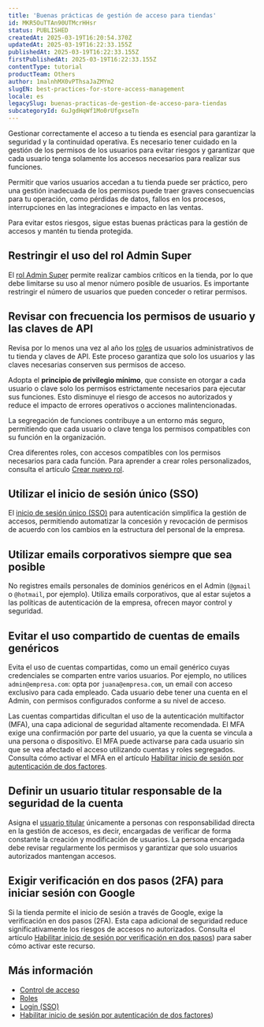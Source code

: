 ```yaml
---
title: 'Buenas prácticas de gestión de acceso para tiendas'
id: MKR5OuTTAn90UTMcrHHsr
status: PUBLISHED
createdAt: 2025-03-19T16:20:54.370Z
updatedAt: 2025-03-19T16:22:33.155Z
publishedAt: 2025-03-19T16:22:33.155Z
firstPublishedAt: 2025-03-19T16:22:33.155Z
contentType: tutorial
productTeam: Others
author: 1malnhMX0vPThsaJaZMYm2
slugEN: best-practices-for-store-access-management
locale: es
legacySlug: buenas-practicas-de-gestion-de-acceso-para-tiendas
subcategoryId: 6uJgdHqWf1Mo0rUfgxseTn
---
```


Gestionar correctamente el acceso a tu tienda es esencial para garantizar la seguridad y la continuidad operativa. Es necesario tener cuidado en la gestión de los permisos de los usuarios para evitar riesgos y garantizar que cada usuario tenga solamente los accesos necesarios para realizar sus funciones.

Permitir que varios usuarios accedan a tu tienda puede ser práctico, pero una gestión inadecuada de los permisos puede traer graves consecuencias para tu operación, como pérdidas de datos, fallos en los procesos, interrupciones en las integraciones e impacto en las ventas.

Para evitar estos riesgos, sigue estas buenas prácticas para la gestión de accesos y mantén tu tienda protegida.

## Restringir el uso del rol Admin Super

El [rol Admin Super](/es/tutorial/roles--7HKK5Uau2H6wxE1rH5oRbc) permite realizar cambios críticos en la tienda, por lo que debe limitarse su uso al menor número posible de usuarios. Es importante restringir el número de usuarios que pueden conceder o retirar permisos.

## Revisar con frecuencia los permisos de usuario y las claves de API

Revisa por lo menos una vez al año los [roles](/es/tutorial/roles--7HKK5Uau2H6wxE1rH5oRbc) de usuarios administrativos de tu tienda y claves de API. Este proceso garantiza que solo los usuarios y las claves necesarias conserven sus permisos de acceso.

Adopta el **principio de privilegio mínimo**, que consiste en otorgar a cada usuario o clave solo los permisos estrictamente necesarios para ejecutar sus funciones. Esto disminuye el riesgo de accesos no autorizados y reduce el impacto de errores operativos o acciones malintencionadas. 

La segregación de funciones contribuye a un entorno más seguro, permitiendo que cada usuario o clave tenga los permisos compatibles con su función en la organización.

Crea diferentes roles, con accesos compatibles con los permisos necesarios para cada función. Para aprender a crear roles personalizados, consulta el artículo [Crear nuevo rol](/es/tutorial/crear-nuevo-rol--qGtNQpKSSAduX94l2WZBW#rol-personalizado).

## Utilizar el inicio de sesión único (SSO)

El [inicio de sesión único (SSO)](https://developers.vtex.com/docs/guides/login-integration-guide) para autenticación simplifica la gestión de accesos, permitiendo automatizar la concesión y revocación de permisos de acuerdo con los cambios en la estructura del personal de la empresa.

## Utilizar emails corporativos siempre que sea posible

No registres emails personales de dominios genéricos en el Admin (`@gmail` o `@hotmail`, por ejemplo). Utiliza emails corporativos, que al estar sujetos a las políticas de autenticación de la empresa, ofrecen mayor control y seguridad.

## Evitar el uso compartido de cuentas de emails genéricos

Evita el uso de cuentas compartidas, como un email genérico cuyas credenciales se comparten entre varios usuarios. Por ejemplo, no utilices `admin@empresa.com`: opta por `juana@empresa.com`, un email con acceso exclusivo para cada empleado. Cada usuario debe tener una cuenta en el Admin, con permisos configurados conforme a su nivel de acceso.

Las cuentas compartidas dificultan el uso de la autenticación multifactor (MFA), una capa adicional de seguridad altamente recomendada. El MFA exige una confirmación por parte del usuario, ya que la cuenta se vincula a una persona o dispositivo. El MFA puede activarse para cada usuario sin que se vea afectado el acceso utilizando cuentas y roles segregados. Consulta cómo activar el MFA en el artículo [Habilitar inicio de sesión por autenticación de dos factores](/es/tutorial/habilitar-inicio-de-sesion-por-autenticacion-de-2-factores--4Ae1fcQi12g8u4SkQKCqWQ).

## Definir un usuario titular responsable de la seguridad de la cuenta

Asigna el [usuario titular](/es/tutorial/que-es-el-usuario-titular--3oPr7YuIkEYqUGmEqIMSEy) únicamente a personas con responsabilidad directa en la gestión de accesos, es decir, encargadas de verificar de forma constante la creación y modificación de usuarios. La persona encargada debe revisar regularmente los permisos y garantizar que solo usuarios autorizados mantengan accesos.

## Exigir verificación en dos pasos (2FA) para iniciar sesión con Google

Si la tienda permite el inicio de sesión a través de Google, exige la verificación en dos pasos (2FA). Esta capa adicional de seguridad reduce significativamente los riesgos de accesos no autorizados. Consulta el artículo [Habilitar inicio de sesión por verificación en dos pasos](/es/tutorial/habilitar-inicio-de-sesion-por-autenticacion-de-2-factores--4Ae1fcQi12g8u4SkQKCqWQ)) para saber cómo activar este recurso.

## Más información

* [Control de acceso](/es/subcategory/control-de-acceso--1HSqkejwuYcQSMC400uY84)  
* [Roles](/es/tutorial/roles--7HKK5Uau2H6wxE1rH5oRbc)  
* [Login (SSO)](https://developers.vtex.com/docs/guides/login-integration-guide)   
* [Habilitar inicio de sesión por autenticación de dos factores](/es/tutorial/habilitar-inicio-de-sesion-por-autenticacion-de-2-factores--4Ae1fcQi12g8u4SkQKCqWQ))
